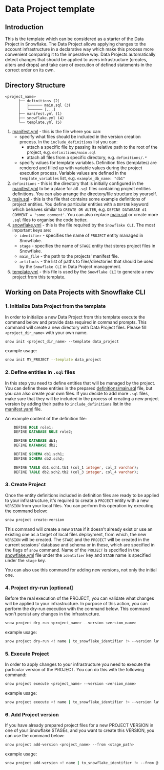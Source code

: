# Data Project template

## Introduction

This is the template which can be considered as a starter of the Data Project in Snowflake. The Data
Project allows applying changes to the account infrastructure in a declarative way which make this
process more convenient comparing it to the imperative way. Data Projects automatically detect changes
that should be applied to users infrastructure (creates, alters and drops) and take care of execution
of defined statements in the correct order on its own.

## Directory Structure

```
<project_name>
      ├── definitions (2)
      │   ├────── main.sql (3)
      │   └────── [...]
      ├── manifest.yml (1)
      ├── snowflake.yml (4)
      └── template.yml (5)
```

1. [manifest.yml][manifest] - this is the file where you can:
    * specify what files should be included in the version creation process. In the `include_definitions` list you can:
      * attach a specific file by passing its relative path to the root of the project, e.g. `definitions/main.sql`
      * attach all files from a specific directory, e.g. `definitions/.*`
    * specify values for template variables. Definition files (templates) are rendered and filled up with variable values during the project execution process. Variable values are defined in the `template_variables` list, e.g. `example_db_name: "db1"`
2. `definitions` - this is the directory that is initially configured in the [manifest.yml][manifest] to be a place for all `.sql` files containing project entities definitions. You can also arrange the directory/file structure by yourself.
3. [main.sql][main.sql] - this is the file that contains some example definitions of project entities. You define particular entities with a `DEFINE` keyword which behaves similar to `CREATE OR ALTER`, e.g. `DEFINE DATABASE d1 COMMENT = 'some comment'`. You can also replace [main.sql][main.sql] or create more `.sql` files to organise the code better.
4. [snowflake.yml][snowflake] - this is the file required by the `Snowflake CLI`. The most important keys are:
    * `identifier` - specifies the name of `PROJECT` entity managed in Snowflake.
    * `stage` - specifies the name of `STAGE` entity that stores project files in Snowflake.
    * `main_file` - the path to the projects' manifest file.
    * `artifacts` - the list of paths to files/directories that should be used by the `Snowflake CLI` in Data Project management.
5. [template.yml][template] - this file is used by the `Snowflake CLI` to generate a new project from this template.

## Working on Data Projects with Snowflake CLI

### 1. Initialize Data Project from the template

In order to initialize a new Data Project from this template execute the command below and provide data required in command prompts. This command will create a new directory with Data Project files. Please fill `<project_dir_name>` with your own name.

```bash
snow init <project_dir_name> --template data_project
```

example usage:

```bash
snow init MY_PROJECT --template data_project
```

### 2. Define entities in `.sql` files

In this step you need to define entities that will be managed by the project. You can define these
entities in the prepared [definitions/main.sql][main.sql] file, but you can also create your own files. If you
decide to add more `.sql` files, make sure that they will be included in the process of creating a new
project version by adding their paths to `include_definitions` list in the [manifest.yaml][manifest] file.

An example content of the definition file:
```sql
    DEFINE ROLE role1;
    DEFINE DATABASE ROLE role2;

    DEFINE DATABASE db1;
    DEFINE DATABASE db2;

    DEFINE SCHEMA db1.sch1;
    DEFINE SCHEMA db2.sch2;

    DEFINE TABLE db1.sch1.tb1 (col_1 integer, col_2 varchar);
    DEFINE TABLE db2.sch2.tb2 (col_3 integer, col_4 varchar);
```

### 3. Create Project

Once the entity definitions included in definition files are ready to be applied to your infrastructure,
it's required to create a `PROJECT` entity with a new `VERSION` from your local files. You can perform this
operation by executing the command below:

```bash
snow project create-version
```

This command will create a new `STAGE` if it doesn't already exist or use an existing one as a target
of local files deployment, from which, the new `VERSION` will be created. The `STAGE` and the `PROJECT`
will be created in the current sessions' database and schema or in these, which are specified in the
flags of `snow` command. Name of the `PROJECT` is specified in the [snowflake.yml][snowflake] file under the `identifier`
key and `STAGE` name is specified under the `stage` key.

You can also use this command for adding new versions, not only the initial one.

### 4. Project dry-run [optional]

Before the real execution of the PROJECT, you can validate what changes will be applied to your infrastructure.
In purpose of this action, you can perform the dry-run execution with the command below. This command won't
persist any changes in the infrastructure.

```bash
snow project dry-run <project_name> --version <version_name>
```

example usage:

```bash
snow project dry-run <! name | to_snowflake_identifier !> --version latest
```

### 5. Execute Project

In order to apply changes to your infrastructure you need to execute the particular version of the PROJECT.
You can do this with the following command:

```bash
snow project execute <project_name> --version <version_name>
```

example usage:

```bash
snow project execute <! name | to_snowflake_identifier !> --version latest
```

### 6. Add Project version

If you have already prepared project files for a new PROJECT VERSION in one of your Snowflake STAGEs,
and you want to create this VERSION, you can use the command below:

```bash
snow project add-version <project_name> --from <stage_path>
```

example usage:

```bash
snow project add-version <! name | to_snowflake_identifier !> --from @<! stage | to_snowflake_identifier !>
```

[manifest]: ./manifest.yml
[snowflake]: ./snowflake.yml
[main.sql]: ./definitions/main.sql
[template]: ./template.yml
